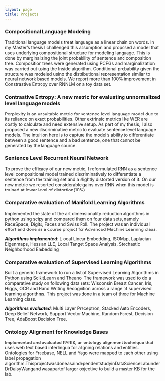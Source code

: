 ```yaml
---
layout: page
title: Projects
---
```


### Compositional Language Modeling ###
Traditional language models treat language as a linear chain on words. In my Master’s thesis I challenged this assumption and proposed a model that uses underlying compositional structure for modeling language. This is done by marginalizing the joint probability of sentence and composition tree. Composition trees were generated using PCFGs and marginalization was carried out using the Inside algorithm. Conditional probability given the structure was modeled using the distributional representation similar to neural network based models. We report more than 100% improvement in Constrastive Entropy over RNNLM on a toy data set.


### Contrastive Entropy: A new metric for evaluating unnormalized level language models ###
Perplexity is an unsuitable metric for sentence level language model due to its reliance on exact probabilities. Other extrinsic metrics like WER are costly to calculate and need extensive setup. As part of my thesis, I also proposed a new discriminative metric to evaluate sentence level language models. The intuition here is to capture the model’s ability to differentiate between a good sentence and a bad sentence, one that cannot be generated by the language source.

### Sentence Level Recurrent Neural Network ###
To prove the efficacy of our new metric, I reformulated RNN as a sentence level compositional model trained discriminatively to differentiate a sentence from the training set and a slightly distorted version of it. On our new metric we reported considerable gains over RNN when this model is trained at lower level of distortion(10%).


### Comparative evaluation of Manifold Learning Algorithms ###
Implemented the state of the art dimensionality reduction algorithms in python using scipy and compared them on
four data sets, namely RaceSpace, Digits, Faces and Swiss Roll. The project was an individual effort and done as a course project for Advanced Machine Learning class.

<strong><em>Algorithms implemented</em></strong>: L ocal Linear Embedding, ISOMap, Laplacian Eigenmaps, Hessian LLE, Local Tanget Space Analysis, Stochastic Neighborhood Embedding

### Comparative evaluation of Supervised Learning Algorithms ###
Built a generic framework to run a list of Supervised Learning Algorithms in Python using Scikit­Learn and Theano. The framework was used to do a comparative study on following data sets: Wisconsin Breast Cancer, Iris, Higgs, OCR and Hand Writing Recognition across a range of supervised learning algorithms. This project was done in a team of three for Machine Learning class.

<strong><em>Algorithms evaluated</em></strong>: Multi Layer Preceptron, Stacked Auto Encoders, Deep Belief Network, Support Vector Machine, Random Forest, Decision Tree, AdaBoost Decision Tree.

### Ontology Alignment for Knowledge Bases ###
Implemented and evaluated PARIS, an ontology alignment technique that uses web text based interlingua for aligning relations and entities. Ontologies for Freebase, NELL and Yago were mapped to each other using label propagation algorithm.ThisprojectwasdoneasaindependentstudyinDataScienceLabunderDrDaisyWangand wasapartof larger objective to build a master KB for the lab.
